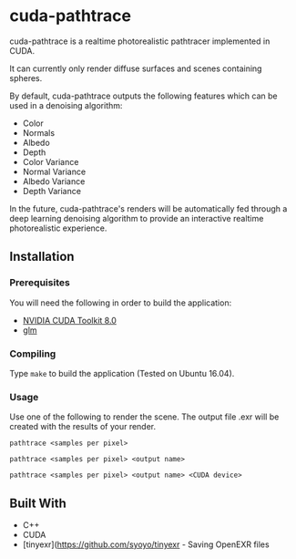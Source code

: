 # cuda-pathtrace
cuda-pathtrace is a realtime photorealistic pathtracer implemented in CUDA.

It can currently only render diffuse surfaces and scenes containing spheres.

By default, cuda-pathtrace outputs the following features which can be used in a denoising algorithm:

* Color
* Normals
* Albedo
* Depth
* Color Variance
* Normal Variance
* Albedo Variance
* Depth Variance

In the future, cuda-pathtrace's renders will be automatically fed through a deep learning denoising algorithm to provide an interactive realtime photorealistic experience.

## Installation

### Prerequisites

You will need the following in order to build the application:

* [NVIDIA CUDA Toolkit 8.0](https://developer.nvidia.com/cuda-downloads)
* [glm](https://glm.g-truc.net/0.9.8/index.html)

### Compiling

Type `make` to build the application (Tested on Ubuntu 16.04).

### Usage

Use one of the following to render the scene. The output file <outpt name>.exr will be created with the results of your render.

`pathtrace <samples per pixel>`

`pathtrace <samples per pixel> <output name>`

`pathtrace <samples per pixel> <output name> <CUDA device>`

## Built With
* C++
* CUDA
* [tinyexr](https://github.com/syoyo/tinyexr - Saving OpenEXR files
